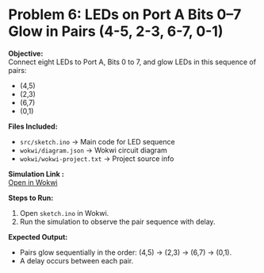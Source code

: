 # Problem 6: LEDs on Port A Bits 0–7 Glow in Pairs (4-5, 2-3, 6-7, 0-1)

**Objective:**  
Connect eight LEDs to Port A, Bits 0 to 7, and glow LEDs in this sequence of pairs:  
- (4,5)  
- (2,3)  
- (6,7)  
- (0,1)

**Files Included:**  
- `src/sketch.ino` → Main code for LED sequence  
- `wokwi/diagram.json` → Wokwi circuit diagram  
- `wokwi/wokwi-project.txt` → Project source info

**Simulation Link :**  
[Open in Wokwi](https://wokwi.com/projects/443680960132660225)

**Steps to Run:**  
1. Open `sketch.ino` in Wokwi.  
2. Run the simulation to observe the pair sequence with delay.

**Expected Output:**  
- Pairs glow sequentially in the order: (4,5) → (2,3) → (6,7) → (0,1).  
- A delay occurs between each pair.
